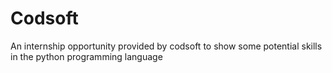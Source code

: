 # Codsoft
An internship opportunity provided by codsoft to show some potential skills in the python programming language
